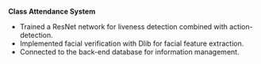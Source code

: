 **Class Attendance System**
- Trained a ResNet network for liveness detection combined with action-detection.
- Implemented facial verification with Dlib for facial feature extraction.
- Connected to the back-end database for information management.
